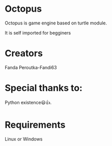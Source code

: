 # Octopus

Octopus is game engine based on
turtle module. 

It is self imported for begginers

# Creators

Fanda Peroutka-Fandi63

# Special thanks to:

Python existence😃👍.

# Requirements 

Linux or Windows

